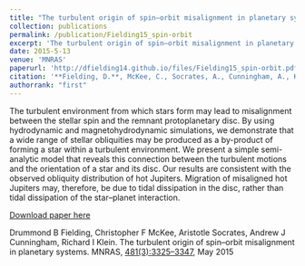```yaml
---
title: "The turbulent origin of spin–orbit misalignment in planetary systems"
collection: publications
permalink: /publication/Fielding15_spin-orbit
excerpt: 'The turbulent origin of spin–orbit misalignment in planetary systems.'
date: 2015-5-13
venue: 'MNRAS'
paperurl: 'http://dfielding14.github.io/files/Fielding15_spin-orbit.pdf'
citation: '**Fielding, D.**, McKee, C., Socrates, A., Cunningham, A., Klein, R. (2015). &quot;The turbulent origin of spin–orbit misalignment in planetary systems.&quot; <i>MNRAS</i>. 450(3), 3306-3318. May 2015.'
authorrank: "first"
---
```

The turbulent environment from which stars form may lead to misalignment between the stellar spin and the remnant protoplanetary disc. By using hydrodynamic and magnetohydrodynamic simulations, we demonstrate that a wide range of stellar obliquities may be produced as a by-product of forming a star within a turbulent environment. We present a simple semi-analytic model that reveals this connection between the turbulent motions and the orientation of a star and its disc. Our results are consistent with the observed obliquity distribution of hot Jupiters. Migration of misaligned hot Jupiters may, therefore, be due to tidal dissipation in the disc, rather than tidal dissipation of the star–planet interaction.

[Download paper here](http://dfielding14.github.io/files/Fielding15_spin-orbit.pdf)

Drummond B Fielding, Christopher F McKee, Aristotle Socrates, Andrew J Cunningham, Richard I Klein. The turbulent origin of spin–orbit misalignment in planetary systems. MNRAS, [481(3):3325–3347](https://academic.oup.com/mnras/article/450/3/3306/1071510), May 2015
